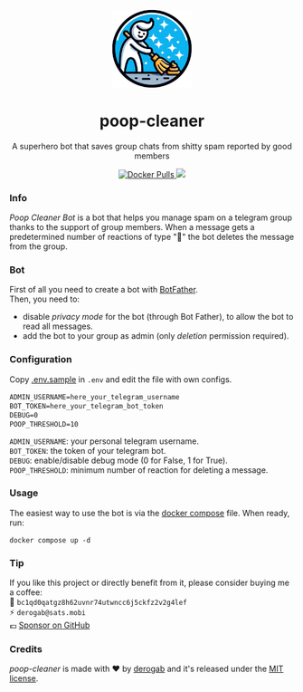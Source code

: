 <p align="center">
  <img src="./.github/assets/logo.png" width="140px">
</p>
<h1 align="center">poop-cleaner</h1>
<p align="center">A superhero bot that saves group chats from shitty spam reported by good members</p>
<p align="center">
  <a href="https://hub.docker.com/r/derogab/poop-cleaner">
    <img src="https://img.shields.io/docker/pulls/derogab/poop-cleaner?label=Downloads&logo=docker" alt="Docker Pulls">
  </a>
  <a href="https://github.com/derogab/poop-cleaner/actions/workflows/docker-publish.yml">
    <img src="https://github.com/derogab/poop-cleaner/actions/workflows/docker-publish.yml/badge.svg">
  </a>
</p>

### Info
_Poop Cleaner Bot_ is a bot that helps you manage spam on a telegram group thanks to the support of group members. 
When a message gets a predetermined number of reactions of type \"💩\" the bot deletes the message from the group.

### Bot
First of all you need to create a bot with [BotFather](https://t.me/BotFather).  
Then, you need to:
- disable _privacy mode_ for the bot (through Bot Father), to allow the bot to read all messages.
- add the bot to your group as admin (only _deletion_ permission required).

### Configuration
Copy [.env.sample](./.env.sample) in `.env` and edit the file with own configs.

```
ADMIN_USERNAME=here_your_telegram_username
BOT_TOKEN=here_your_telegram_bot_token
DEBUG=0
POOP_THRESHOLD=10
```
  
`ADMIN_USERNAME`: your personal telegram username.  
`BOT_TOKEN`: the token of your telegram bot.  
`DEBUG`: enable/disable debug mode (0 for False, 1 for True).  
`POOP_THRESHOLD`: minimum number of reaction for deleting a message.

### Usage
The easiest way to use the bot is via the [docker compose](./docker-compose.yml) file. When ready, run:
```
docker compose up -d 
```

### Tip
If you like this project or directly benefit from it, please consider buying me a coffee:  
🔗 `bc1qd0qatgz8h62uvnr74utwncc6j5ckfz2v2g4lef`  
⚡️ `derogab@sats.mobi`  
💶 [Sponsor on GitHub](https://github.com/sponsors/derogab)

### Credits
_poop-cleaner_ is made with ♥  by [derogab](https://github.com/derogab) and it's released under the [MIT license](./LICENSE).
